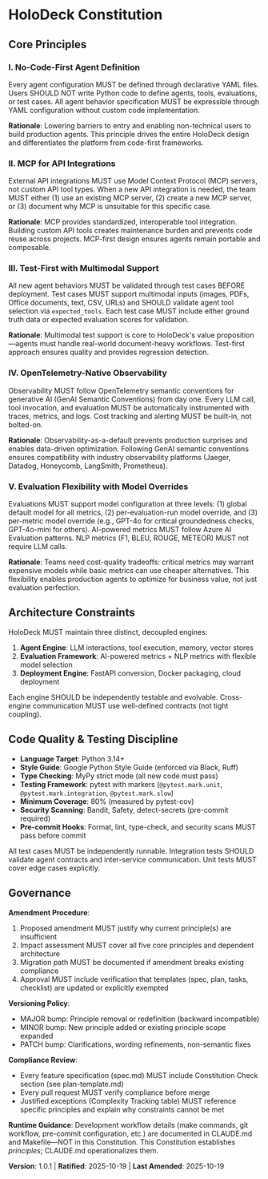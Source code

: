 <!-- SYNC IMPACT REPORT
Version Change: 1.0.0 → 1.0.1 (PATCH - Python target version clarification)

Principles: No changes to core principles - all 5 principles fully aligned with VISION.md and CLAUDE.md
Modified Sections:
  - Code Quality & Testing Discipline: Python target confirmed as 3.14+ (explicitly stated in CLAUDE.md)

Added Sections: None
Removed Sections: None

Templates Updated:
  ✅ plan-template.md - Constitution Check section references verified (no changes needed)
  ✅ spec-template.md - No constitution-dependent sections (no changes needed)
  ✅ tasks-template.md - No constitution-dependent sections (no changes needed)
  ✅ agent-file-template.md - Not checked (MCP-focused integration doc)

Follow-up TODOs: None - constitution now fully synchronized with VISION.md and CLAUDE.md
-->

# HoloDeck Constitution

## Core Principles

### I. No-Code-First Agent Definition

Every agent configuration MUST be defined through declarative YAML files.
Users SHOULD NOT write Python code to define agents, tools, evaluations, or
test cases. All agent behavior specification MUST be expressible through
YAML configuration without custom code implementation.

**Rationale**: Lowering barriers to entry and enabling non-technical users
to build production agents. This principle drives the entire HoloDeck design
and differentiates the platform from code-first frameworks.

### II. MCP for API Integrations

External API integrations MUST use Model Context Protocol (MCP) servers,
not custom API tool types. When a new API integration is needed, the team
MUST either (1) use an existing MCP server, (2) create a new MCP server,
or (3) document why MCP is unsuitable for this specific case.

**Rationale**: MCP provides standardized, interoperable tool integration.
Building custom API tools creates maintenance burden and prevents code
reuse across projects. MCP-first design ensures agents remain portable and
composable.

### III. Test-First with Multimodal Support

All new agent behaviors MUST be validated through test cases BEFORE
deployment. Test cases MUST support multimodal inputs (images, PDFs,
Office documents, text, CSV, URLs) and SHOULD validate agent tool
selection via `expected_tools`. Each test case MUST include either ground
truth data or expected evaluation scores for validation.

**Rationale**: Multimodal test support is core to HoloDeck's value
proposition—agents must handle real-world document-heavy workflows.
Test-first approach ensures quality and provides regression detection.

### IV. OpenTelemetry-Native Observability

Observability MUST follow OpenTelemetry semantic conventions for
generative AI (GenAI Semantic Conventions) from day one. Every LLM call,
tool invocation, and evaluation MUST be automatically instrumented with
traces, metrics, and logs. Cost tracking and alerting MUST be built-in,
not bolted-on.

**Rationale**: Observability-as-a-default prevents production surprises
and enables data-driven optimization. Following GenAI semantic conventions
ensures compatibility with industry observability platforms (Jaeger,
Datadog, Honeycomb, LangSmith, Prometheus).

### V. Evaluation Flexibility with Model Overrides

Evaluations MUST support model configuration at three levels: (1) global
default model for all metrics, (2) per-evaluation-run model override, and
(3) per-metric model override (e.g., GPT-4o for critical groundedness
checks, GPT-4o-mini for others). AI-powered metrics MUST follow Azure AI
Evaluation patterns. NLP metrics (F1, BLEU, ROUGE, METEOR) MUST not
require LLM calls.

**Rationale**: Teams need cost-quality tradeoffs: critical metrics may
warrant expensive models while basic metrics can use cheaper alternatives.
This flexibility enables production agents to optimize for business value,
not just evaluation perfection.

## Architecture Constraints

HoloDeck MUST maintain three distinct, decoupled engines:

1. **Agent Engine**: LLM interactions, tool execution, memory, vector stores
2. **Evaluation Framework**: AI-powered metrics + NLP metrics with flexible model selection
3. **Deployment Engine**: FastAPI conversion, Docker packaging, cloud deployment

Each engine SHOULD be independently testable and evolvable. Cross-engine
communication MUST use well-defined contracts (not tight coupling).

## Code Quality & Testing Discipline

- **Language Target**: Python 3.14+
- **Style Guide**: Google Python Style Guide (enforced via Black, Ruff)
- **Type Checking**: MyPy strict mode (all new code must pass)
- **Testing Framework**: pytest with markers (`@pytest.mark.unit`,
  `@pytest.mark.integration`, `@pytest.mark.slow`)
- **Minimum Coverage**: 80% (measured by pytest-cov)
- **Security Scanning**: Bandit, Safety, detect-secrets (pre-commit required)
- **Pre-commit Hooks**: Format, lint, type-check, and security scans MUST
  pass before commit

All test cases MUST be independently runnable. Integration tests SHOULD
validate agent contracts and inter-service communication. Unit tests MUST
cover edge cases explicitly.

## Governance

**Amendment Procedure**:

1. Proposed amendment MUST justify why current principle(s) are insufficient
2. Impact assessment MUST cover all five core principles and dependent architecture
3. Migration path MUST be documented if amendment breaks existing compliance
4. Approval MUST include verification that templates (spec, plan, tasks,
   checklist) are updated or explicitly exempted

**Versioning Policy**:

- MAJOR bump: Principle removal or redefinition (backward incompatible)
- MINOR bump: New principle added or existing principle scope expanded
- PATCH bump: Clarifications, wording refinements, non-semantic fixes

**Compliance Review**:

- Every feature specification (spec.md) MUST include Constitution Check
  section (see plan-template.md)
- Every pull request MUST verify compliance before merge
- Justified exceptions (Complexity Tracking table) MUST reference specific
  principles and explain why constraints cannot be met

**Runtime Guidance**:
Development workflow details (make commands, git workflow, pre-commit
configuration, etc.) are documented in CLAUDE.md and Makefile—NOT in this
Constitution. This Constitution establishes _principles_; CLAUDE.md
operationalizes them.

**Version**: 1.0.1 | **Ratified**: 2025-10-19 | **Last Amended**: 2025-10-19
